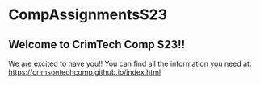 # CompAssignmentsS23
## Welcome to CrimTech Comp S23!!

We are excited to have you!!
You can find all the information you need at:
https://crimsontechcomp.github.io/index.html
